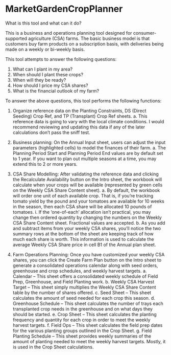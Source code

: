 # MarketGardenCropPlanner

What is this tool and what can it do?

This is a business and operations planning tool designed for consumer-supported agriculture (CSA) farms. The basic business model is that customers buy farm products on a subscription basis, with deliveries being made on a weekly or bi-weekly basis. 

This tool attempts to answer the following questions:
1.	What can I plant in my area?
2.	When should I plant these crops?
3.	When will they be ready?
4.	How should I price my CSA shares?
5.	What is the financial outlook of my farm?

To answer the above questions, this tool performs the following functions:
1.	Organize reference data on the Planting Constraints, DS (Direct Seeding) Crop Ref, and TP (Transplant) Crop Ref sheets.
  a.	This reference data is going to vary with the local climate conditions. I would recommend reviewing and updating this data if any of the later calculations don’t pass the sniff test.

2.	Business planning: On the Annual Input sheet, users can adjust the input parameters (highlighted cells) to model the finances of their farm. 
  a.	The Planning Period Start and Planning Period End values are by default set to 1 year. If you want to plan out multiple seasons at a time, you may extend this to 2 or more years.

3.	CSA Share Modelling: After validating the reference data and clicking the Recalculate Availability button on the Intro sheet, the workbook will calculate when your crops will be available (represented by green cells on the Weekly CSA Share Content sheet).
  a.	By default, the workbook will order one unit of each available crop. That is, if you’re tracking tomato yield by the pound and your tomatoes are available for 10 weeks in the season, then each CSA share will be allocated 10 pounds of tomatoes.
    i.	If the ‘one-of-each’ allocation isn’t practical, you may change then ordered quantity by changing the numbers on the Weekly CSA Share Content sheet. Fractional values are accepted.
  b.	As you add and subtract items from your weekly CSA shares, you’ll notice the two summary rows at the bottom of the sheet are keeping track of how much each share is worth. This information is used to calculate the average Weekly CSA Share price in cell B1 of the Annual plan sheet.

4.	Farm Operations Planning: Once you have customized your weekly CSA shares, you can click the Create Farm Plan button on the Intro sheet to generate a consolidated operations calendar along with seed orders, greenhouse and crop schedules, and weekly harvest targets.
  a.	Calendar – This sheet offers a consolidated weekly schedule of Field Prep, Greenhouse, and Field Planting work.
  b.	Weekly CSA Harvest Target – This sheet simply multiplies the Weekly CSA Share Content table by the number of shares offered. 
  c.	Seed Sheet – This sheet calculates the amount of seed needed for each crop this season.
  d.	Greenhouse Schedule – This sheet calculates the number of trays each transplanted crop needs in the greenhouse and on what days they should be started.
  e.	Crop Sheet – This sheet calculates the planting frequency and quantity for each crop in order to meet the weekly harvest targets.
  f.	Field Ops – This sheet calculates the field prep dates for the various planting groups outlined in the Crop Sheet.
  g.	Field Planting Schedule – This sheet provides weekly summaries of the amount of planting needed to meet the weekly harvest targets. Mostly, it is used in the Crop Sheet calculations.

